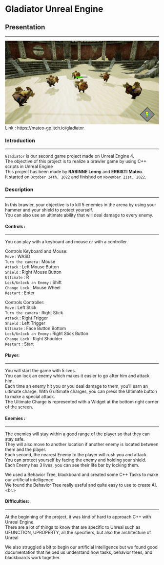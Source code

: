 # Gladiator Unreal Engine

## Presentation
-----------
![png](./Images/GameScreen_1.png)
Link : https://mateo-gp.itch.io/gladiator

### Introduction
-----------
 `Gladiator` is our second game project made on Unreal Engine 4. <br>
 The objective of this project is to realize a brawler game by using C++ scripts in Unreal Engine <br>
 This project has been made by **RABINNE Lenny** and **ERBISTI Matéo**. <br>
 It started on `October 24th, 2022` and finished on `November 21st, 2022`. <br>

### Description
-----------
In this brawler, your objective is to kill 5 enemies in the arena by using your hammer and your shield to protect yourself. <br>
You can also use an ultimate ability that will deal damage to every enemy. <br>


#### Controls :
-----------
You can play with a keyboard and mouse or with a controller.

Controls Keyboard and Mouse:<br>
`Move` : WASD <br>
`Turn the camera` : Mouse <br>
`Attack` : Left Mouse Button <br>
`Shield` : Right Mouse Button <br>
`Ultimate` : R <br>
`Lock/Unlock an Enemy` : Shift <br>
`Change Lock` : Mouse Wheel <br>
`Restart` : Enter <br>

Controls Controller:<br>
`Move` : Left Stick <br>
`Turn the camera` : Right Stick <br>
`Attack` : Right Trigger <br>
`Shield` : Left Trigger  <br>
`Ultimate` : Face Button Bottom <br>
`Lock/Unlock an Enemy` : Right Stick Button <br>
`Change Lock` : Right Shoulder <br>
`Restart` : Start <br>

#### Player: 
-----------

You will start the game with 5 lives. <br>
You can lock an enemy which makes it easier to go after him and attack him. <br>
Each time an enemy hit you or you deal damage to them, you'll earn an ultimate charge. With 6 ultimate charges, you can press the Ultimate button to make a special attack. <br>
The Ultimate Charge is represented with a Widget at the bottom right corner of the screen. <br>

#### Enemies : 
-----------
The enemies will stay within a good range of the player so that they can stay safe. <br>
They will also move to another location if another enemy is located between them and the player. <br>
Each second, the nearest Enemy to the player will rush you and attack. <br>
You can protect yourself by facing the enemy and holding your shield. <br>
Each Enemy has 3 lives, you can see their life bar by locking them. <br>

We used a Behavior Tree, blackboard and created some C++ Tasks to make our artificial intelligence. <br>
We found the Behavior Tree really useful and quite easy to use to create AI. <br.>

#### Difficulties: 
-----------

At the beginning of the project, it was kind of hard to approach C++ with Unreal Engine. <br>
There are a lot of things to know that are specific to Unreal such as UFUNCTION, UPROPERTY, all the specifiers, but also the architecture of Unreal <br>

We also struggled a bit to begin our artificial intelligence but we found good documentation that helped us understand how tasks, behavior trees, and blackboards work together. <br>


